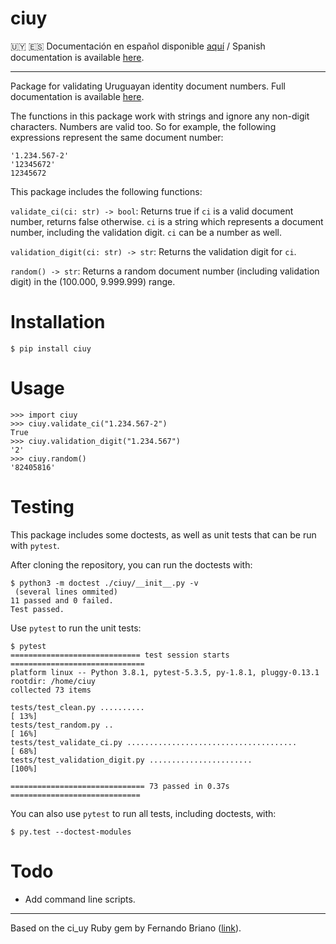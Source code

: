 # ciuy

🇺🇾 🇪🇸 Documentación en español disponible [aquí](https://ciuy.readthedocs.io/es/latest/) / Spanish documentation is available [here](https://ciuy.readthedocs.io/es/latest/).

----

Package for validating Uruguayan identity document numbers. Full documentation is available [here](https://ciuy.readthedocs.io/es/latest/).

The functions in this package work with strings and ignore any non-digit characters. Numbers are valid too. So for example, the following expressions represent the same document number:

```
'1.234.567-2'
'12345672'
12345672
```

This package includes the following functions:

`validate_ci(ci: str) -> bool`: Returns true if `ci` is a valid document number, returns false otherwise. `ci` is a string which represents a document number, including the validation digit. `ci` can be a number as well.

`validation_digit(ci: str) -> str`: Returns the validation digit for `ci`.

`random() -> str`: Returns a random document number (including validation digit) in the (100.000, 9.999.999) range.

# Installation

```
$ pip install ciuy
```

# Usage

```
>>> import ciuy
>>> ciuy.validate_ci("1.234.567-2")
True
>>> ciuy.validation_digit("1.234.567")
'2'
>>> ciuy.random()
'82405816'
```

# Testing

This package includes some doctests, as well as unit tests that can be run with `pytest`.

After cloning the repository, you can run the doctests with:

```
$ python3 -m doctest ./ciuy/__init__.py -v
 (several lines ommited)
11 passed and 0 failed.
Test passed.
```

Use `pytest` to run the unit tests:

```
$ pytest
============================= test session starts ==============================
platform linux -- Python 3.8.1, pytest-5.3.5, py-1.8.1, pluggy-0.13.1
rootdir: /home/ciuy
collected 73 items                                                             

tests/test_clean.py ..........                                           [ 13%]
tests/test_random.py ..                                                  [ 16%]
tests/test_validate_ci.py ......................................         [ 68%]
tests/test_validation_digit.py .......................                   [100%]

============================== 73 passed in 0.37s =============================
```

You can also use `pytest` to run all tests, including doctests, with:

```
$ py.test --doctest-modules
```

# Todo

- Add command line scripts.

---

Based on the ci_uy Ruby gem by Fernando Briano ([link](https://github.com/picandocodigo/ci_uy)).
